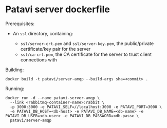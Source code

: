 Patavi server dockerfile
========================

Prerequisites:

 - An `ssl` directory, containing:

   - `ssl/server-crt.pem` and `ssl/server-key.pem`, the public/private certificate/key pair for the server
   - `ssl/ca-crt.pem`, the CA certificate for the server to trust client connections with

Building:

```docker build -t patavi/server-amqp --build-args sha=<commit> .```

Running:

```
docker run -d --name patavi-server-amqp \
  --link <rabbitmq-container-name>:rabbit \
  -p 3000:3000 -e PATAVI_SELF=//localhost:3000 -e PATAVI_PORT=3000 \
  -e PATAVI_DB_HOST=<db-host> -e PATAVI_DB_NAME=<db-name> -e PATAVI_DB_USER=<db-user> -e PATAVI_DB_PASSWORD=<db-pass> \
  patavi/server-amqp
```
